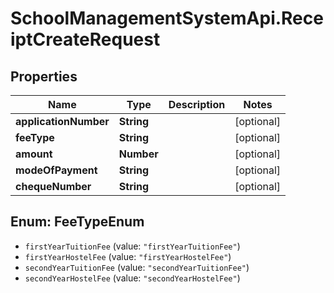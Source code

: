 # SchoolManagementSystemApi.ReceiptCreateRequest

## Properties
Name | Type | Description | Notes
------------ | ------------- | ------------- | -------------
**applicationNumber** | **String** |  | [optional] 
**feeType** | **String** |  | [optional] 
**amount** | **Number** |  | [optional] 
**modeOfPayment** | **String** |  | [optional] 
**chequeNumber** | **String** |  | [optional] 

<a name="FeeTypeEnum"></a>
## Enum: FeeTypeEnum

* `firstYearTuitionFee` (value: `"firstYearTuitionFee"`)
* `firstYearHostelFee` (value: `"firstYearHostelFee"`)
* `secondYearTuitionFee` (value: `"secondYearTuitionFee"`)
* `secondYearHostelFee` (value: `"secondYearHostelFee"`)

